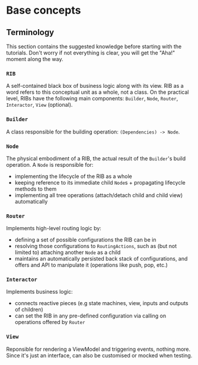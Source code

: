 # Base concepts

## Terminology

This section contains the suggested knowledge before starting with the tutorials. Don't worry if not everything is clear, you will get the "Aha!" moment along the way.

### `RIB`
A self-contained black box of business logic along with its view. RIB as a word refers to this conceptual unit as a whole, not a class. On the practical level, RIBs have the following main components: `Builder`, `Node`, `Router`, `Interactor`, `View` (optional).

### `Builder`
A class responsible for the building operation: `(Dependencies) -> Node`.

### `Node`
The physical embodiment of a RIB, the actual result of the `Builder`'s build operation. A `Node` is responsible for:
- implementing the lifecycle of the RIB as a whole 
- keeping reference to its immediate child `Node`s + propagating lifecycle methods to them 
- implementing all tree operations (attach/detach child and child view) automatically

### `Router`
Implements high-level routing logic by:
- defining a set of possible configurations the RIB can be in
- resolving those configurations to `RoutingActions`, such as (but not limited to) attaching another `Node` as a child
- maintains an automatically persisted back stack of configurations, and offers and API to manipulate it (operations like push, pop, etc.)

### `Interactor`
Implements business logic:
- connects reactive pieces (e.g state machines, view, inputs and outputs of children)
- can set the RIB in any pre-defined configuration via calling on operations offered by `Router` 

### `View`
Reponsible for rendering a ViewModel and triggering events, nothing more. Since it's just an interface, can also be customised or mocked when testing.





